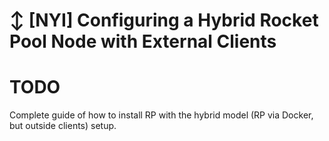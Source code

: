 # :arrow_up_down: [NYI] Configuring a Hybrid Rocket Pool Node with External Clients

# TODO

Complete guide of how to install RP with the hybrid model (RP via Docker, but outside clients) setup.